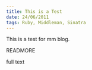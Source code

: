 ```yaml
---
title: This is a Test
date: 24/06/2011
tags: Ruby, Middleman, Sinatra
---
```


This is a test for mm blog.

READMORE

full text